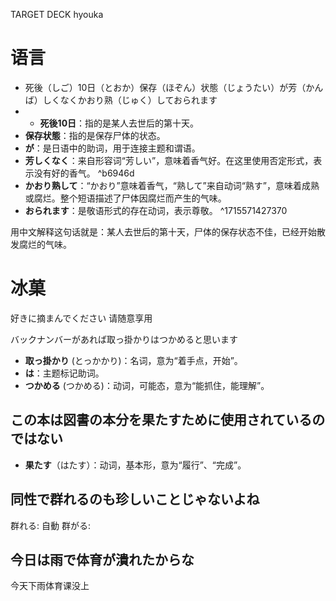 

TARGET DECK hyouka
# 语言
- 死後（しご）10日（とおか）保存（ほぞん）状態（じょうたい）が芳（かんば）しくなくかおり熟（じゅく）しておられます
- - **死後10日**：指的是某人去世后的第十天。
- **保存状態**：指的是保存尸体的状态。
- **が**：是日语中的助词，用于连接主题和谓语。
- **芳しくなく**：来自形容词“芳しい”，意味着香气好。在这里使用否定形式，表示没有好的香气。 ^b6946d
- **かおり熟して**：“かおり”意味着香气，“熟して”来自动词“熟す”，意味着成熟或腐烂。整个短语描述了尸体因腐烂而产生的气味。
- **おられます**：是敬语形式的存在动词，表示尊敬。
^1715571427370

用中文解释这句话就是：某人去世后的第十天，尸体的保存状态不佳，已经开始散发腐烂的气味。

# 冰菓

好きに摘まんでください 
请随意享用

バックナンバーがあれば取っ掛かりはつかめると思います
- **取っ掛かり** (とっかかり)：名词，意为“着手点，开始”。
- **は**：主题标记助词。
- **つかめる** (つかめる)：动词，可能态，意为“能抓住，能理解”。

この本は図書の本分を果たすために使用されているのではない
----
- **果たす**（はたす）：动词，基本形，意为“履行”、“完成”。
<!--ID: 1715529515809-->


同性で群れるのも珍しいことじゃないよね
----
群れる: 自動
群がる:　
<!--ID: 1715528998947-->



今日は雨で体育が潰れたからな 
----
今天下雨体育课没上
<!--ID: 1715528850323-->





